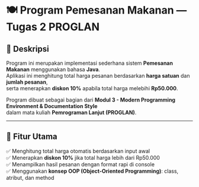 # 🍽️ Program Pemesanan Makanan — Tugas 2 PROGLAN

## 📘 Deskripsi
Program ini merupakan implementasi sederhana sistem **Pemesanan Makanan** menggunakan bahasa **Java**.  
Aplikasi ini menghitung total harga pesanan berdasarkan **harga satuan** dan **jumlah pesanan**,  
serta menerapkan **diskon 10%** apabila total harga melebihi **Rp50.000**.

Program dibuat sebagai bagian dari **Modul 3 - Modern Programming Environment & Documentation Style**  
dalam mata kuliah **Pemrograman Lanjut (PROGLAN)**.

---

## 🧩 Fitur Utama
✅ Menghitung total harga otomatis berdasarkan input awal  
✅ Menerapkan **diskon 10%** jika total harga lebih dari Rp50.000  
✅ Menampilkan hasil pesanan dengan format rapi di console  
✅ Menggunakan **konsep OOP (Object-Oriented Programming)**: class, atribut, dan method

